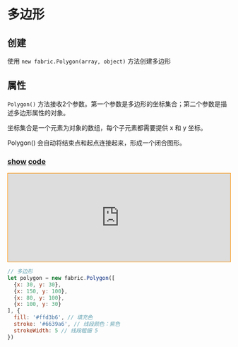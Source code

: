 # 多边形

## 创建

使用 `new fabric.Polygon(array, object)` 方法创建多边形

## 属性

`Polygon()` 方法接收2个参数。第一个参数是多边形的坐标集合；第二个参数是描述多边形属性的对象。

坐标集合是一个元素为对象的数组，每个子元素都需要提供 x 和 y 坐标。

Polygon() 会自动将结束点和起点连接起来，形成一个闭合图形。

### [**show**](https://zhuanwan.github.io/web/fabric/基础图形/多边形1)  [**code**](https://github.com/zhuanwan/web/blob/mater/src/pages/fabric/基础图形/多边形1.jsx)
<iframe height=200 width='100%' style="border: 1px solid #ff9000" frameborder=1 allowfullscreen="true" src="https://zhuanwan.github.io/web/fabric/基础图形/多边形1">  
 </iframe>

<br />

```js
// 多边形
let polygon = new fabric.Polygon([
  {x: 30, y: 30},
  {x: 150, y: 100},
  {x: 80, y: 100},
  {x: 100, y: 30}
], {
  fill: '#ffd3b6', // 填充色
  stroke: '#6639a6', // 线段颜色：紫色
  strokeWidth: 5 // 线段粗细 5
})
```
